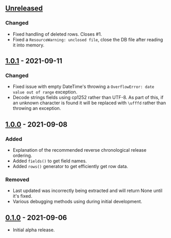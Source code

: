 ## [Unreleased]
### Changed
- Fixed handling of deleted rows. Closes #1.
- Fixed a `ResourceWarning: unclosed file`, close the DB file after reading it into memory.

## [1.0.1] - 2021-09-11
### Changed
- Fixed issue with empty DateTime's throwing a `OverflowError: date value out of range` exception.
- Decode strings fields using cp1252 rather than UTF-8. As part of this, if an unknown character is found it will be replaced with `\ufffd` rather than throwing an exception.

## [1.0.0] - 2021-09-08
### Added
- Explanation of the recommended reverse chronological release ordering.
- Added `fields()` to get field names.
- Added `rows()` generator to get efficiently get row data.

### Removed
- Last updated was incorrectly being extracted and will return None until it's fixed.
- Various debugging methods using during initial development.

## [0.1.0] - 2021-09-06
- Initial alpha release.

[Unreleased]: https://github.com/linville/pydbisam/compare/v1.0.1...HEAD
[1.0.1]: https://github.com/linville/pydbisam/compare/v1.0.0...v1.0.1
[1.0.0]: https://github.com/linville/pydbisam/compare/v0.1.0...v1.0.0
[0.1.0]: https://github.com/linville/pydbisam/releases/tag/v0.1.0
